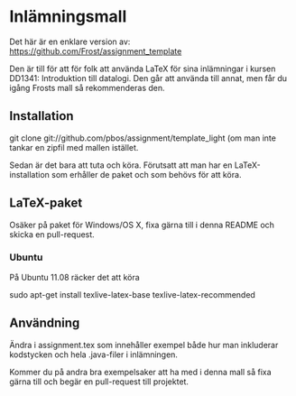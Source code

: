 # Inlämningsmall

Det här är en enklare version av: https://github.com/Frost/assignment_template

Den är till för att för folk att använda LaTeX för sina inlämningar i kursen DD1341: Introduktion till datalogi. Den går att använda till annat, men får du igång Frosts mall så rekommenderas den.

## Installation

git clone git://github.com/pbos/assignment/template_light (om man inte tankar en zipfil med mallen istället.

Sedan är det bara att tuta och köra. Förutsatt att man har en LaTeX-installation som erhåller de paket och som behövs för att köra.

## LaTeX-paket

Osäker på paket för Windows/OS X, fixa gärna till i denna README och skicka en pull-request.

### Ubuntu

På Ubuntu 11.08 räcker det att köra

  sudo apt-get install texlive-latex-base texlive-latex-recommended

## Användning

Ändra i assignment.tex som innehåller exempel både hur man inkluderar kodstycken och hela .java-filer i inlämningen.

Kommer du på andra bra exempelsaker att ha med i denna mall så fixa gärna till och begär en pull-request till projektet.
